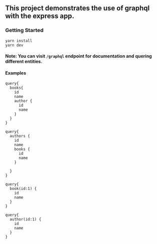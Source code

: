 ## This project demonstrates the use of graphql with the express app.

### Getting Started

```
yarn install
yarn dev

```

#### Note: You can visit `/graphql` endpoint for documentation and quering different entities.

#### Examples

```
query{
  books{
    id
    name
    author {
      id
      name
    }
  }
}
```

```
query{
  authors {
    id
    name
    books {
      id
      name
    }
    
  }
}
```

```
query{
  book(id:1) {
    id
    name
  }
}
```

```
query{
  author(id:1) {
    id
    name
  }
}
```